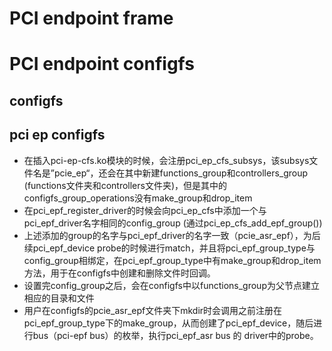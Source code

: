 # PCI endpoint frame

# PCI endpoint configfs

## configfs

## pci ep configfs

- 在插入pci-ep-cfs.ko模块的时候，会注册pci_ep_cfs_subsys，该subsys文件名是”pcie_ep“，还会在其中新建functions_group和controllers_group (functions文件夹和controllers文件夹)，但是其中的configfs_group_operations没有make_group和drop_item
- 在pci_epf_register_driver的时候会向pci_ep_cfs中添加一个与pci_epf_driver名字相同的config_group (通过pci_ep_cfs_add_epf_group())
- 上述添加的group的名字与pci_epf_driver的名字一致（pcie_asr_epf），为后续pci_epf_device probe的时候进行match，并且将pci_epf_group_type与config_group相绑定，在pci_epf_group_type中有make_group和drop_item方法，用于在configfs中创建和删除文件时回调。
- 设置完config_group之后，会在configfs中以functions_group为父节点建立相应的目录和文件
- 用户在configfs的pcie_asr_epf文件夹下mkdir时会调用之前注册在pci_epf_group_type下的make_group，从而创建了pci_epf_device，随后进行bus（pci-epf bus）的枚举，执行pci_epf_asr bus 的 driver中的probe。